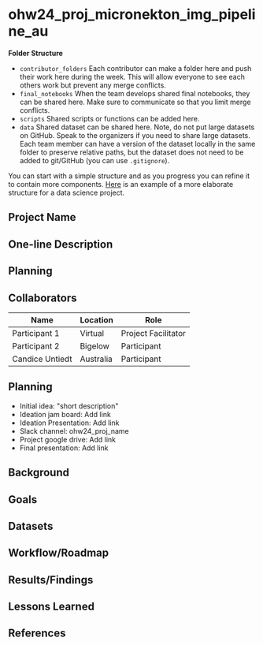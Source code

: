 # ohw24_proj_micronekton_img_pipeline_au

**Folder Structure**

* `contributor_folders` Each contributor can make a folder here and 
push their work here during the week. This will allow everyone to see each others work but prevent any merge conflicts.
* `final_notebooks` When the team develops shared final notebooks, they 
can be shared here. Make sure to communicate so that you limit merge conflicts.
* `scripts` Shared scripts or functions can be added here.
* `data` Shared dataset can be shared here. Note, do not put large datasets on GitHub. Speak to the organizers if you 
need to share large datasets. Each team member can have a version of the dataset locally in the same folder to 
preserve relative paths, but the dataset does not need to be added to git/GitHub (you can use `.gitignore`).

You can start with a simple structure and as you progress you can refine it to contain more components. [Here](https://cookiecutter-data-science.drivendata.org/#directory-structure) is an example of a more elaborate structure for a data science project.

## Project Name

## One-line Description

## Planning

## Collaborators

| Name                | Location   | Role                |
|---------------------|------------|---------------------|
| Participant 1       | Virtual    | Project Facilitator |
| Participant 2       | Bigelow    | Participant         |
| Candice Untiedt      | Australia    | Participant        |

## Planning

* Initial idea: "short description"
* Ideation jam board: Add link
* Ideation Presentation: Add link
* Slack channel: ohw24_proj_name
* Project google drive: Add link
* Final presentation: Add link

## Background

## Goals

## Datasets

## Workflow/Roadmap

## Results/Findings

## Lessons Learned

## References

